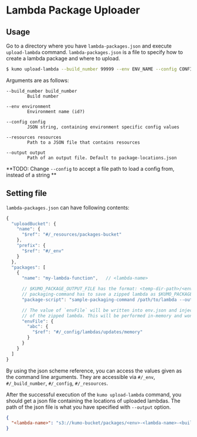 
# Lambda Package Uploader

## Usage

Go to a directory where you have `lambda-packages.json` and execute `upload-lambda` command.
`lambda-packages.json` is a file to specify how to create a lambda package and where to upload.

```sh
$ kumo upload-lambda --build_number 99999 --env ENV_NAME --config CONFIG --resources RESOURCES --output OUTPUT
```

Arguments are as follows:

```
--build_number build_number
        Build number

--env environment
        Environment name (id?)

--config config
        JSON string, containing environment specific config values

--resources resources
        Path to a JSON file that contains resources

--output output
        Path of an output file. Default to package-locations.json
```

**TODO: Change `--config` to accept a file path to load a config from, instead of a string **

## Setting file

`lambda-packages.json` can have following contents:

```js
{
  "uploadBucket": {
    "name": {
      "$ref": "#/_resources/packages-bucket"
    },
    "prefix": {
      "$ref": "#/_env"
    }
  },
  "packages": [
    {
      "name": "my-lambda-function",   // <lambda-name>

      // $KUMO_PACKAGE_OUTPUT_FILE has the format: <temp-dir-path>/<env>-<lambda-name>-<build_number>.zip
      // packaging-command has to save a zipped lambda as $KUMO_PACKAGE_OUTPUT_FILE
      "package-script": "sample-packaging-command /path/to/lambda --output $KUMO_PACKAGE_OUTPUT_FILE",

      // The value of `envFile` will be written into env.json and injected into the root level
      // of the zipped lambda. This will be performed in-memory and won't be written into a file
      "envFile": {
        "abc": {
          "$ref": "#/_config/lambdas/updates/memory"
        }
      }
    }
  ]
}
```

By using the json scheme reference, you can access the values given as the command line arguments.
They are accessible via `#/_env`, `#/_build_number`, `#/_config`, `#/_resources`.

After the successful execution of the `kumo upload-lambda` command, you should get a json file containing
the locations of uploaded lambdas. The path of the json file is what you have specified with `--output` option.

```json
{
  "<lambda-name>": "s3://kumo-bucket/packages/<env>-<lambda-name>-<build_number>.zip"
}
```
